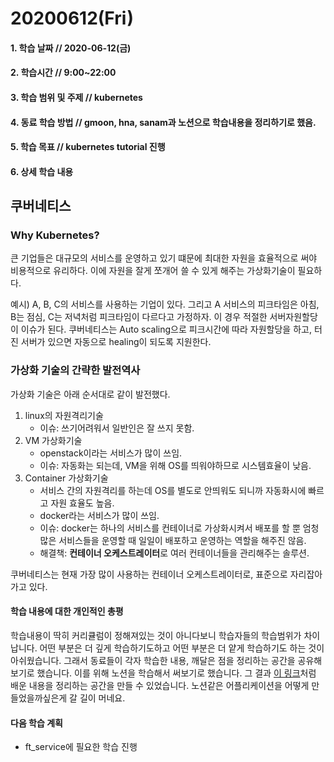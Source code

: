 # 20200612\(Fri\)

#### 1. 학습 날짜 // 2020-06-12\(금\)

#### 2. 학습시간 // 9:00~22:00

#### 3. 학습 범위 및 주제 // kubernetes

#### 4. 동료 학습 방법 // gmoon, hna, sanam과 노션으로 학습내용을 정리하기로 했음.

#### 5. 학습 목표 // kubernetes tutorial 진행

#### 6. 상세 학습 내용

## 쿠버네티스

### Why Kubernetes?

큰 기업들은 대규모의 서비스를 운영하고 있기 떄문에 최대한 자원을 효율적으로 써야 비용적으로 유리하다. 이에 자원을 잘게 쪼개어 쓸 수 있게 해주는 가상화기술이 필요하다.

예시\) A, B, C의 서비스를 사용하는 기업이 있다. 그리고 A 서비스의 피크타임은 아침, B는 점심, C는 저녁처럼 피크타임이 다르다고 가정하자. 이 경우 적절한 서버자원할당이 이슈가 된다. 쿠버네티스는 Auto scaling으로 피크시간에 따라 자원할당을 하고, 터진 서버가 있으면 자동으로 healing이 되도록 지원한다.

### 가상화 기술의 간략한 발전역사

가상화 기술은 아래 순서대로 같이 발전했다.

1. linux의 자원격리기술
   * 이슈: 쓰기어려워서 일반인은 잘 쓰지 못함.
2. VM 가상화기술
   * openstack이라는 서비스가 많이 쓰임.
   * 이슈: 자동화는 되는데, VM을 위해 OS를 띄워야하므로 시스템효율이 낮음.
3. Container 가상화기술
   * 서비스 간의 자원격리를 하는데 OS를 별도로 안띄워도 되니까 자동화시에 빠르고 자원 효율도 높음.
   * docker라는 서비스가 많이 쓰임.
   * 이슈: docker는 하나의 서비스를 컨테이너로 가상화시켜서 배포를 할 뿐 엄청 많은 서비스들을 운영할 때 일일이 배포하고 운영하는 역할을 해주진 않음.
   * 해결책: **컨테이너 오케스트레이터**로 여러 컨테이너들을 관리해주는 솔루션.

쿠버네티스는 현재 가장 많이 사용하는 컨테이너 오케스트레이터로, 표준으로 자리잡아가고 있다.

#### 학습 내용에 대한 개인적인 총평

학습내용이 딱히 커리큘럼이 정해져있는 것이 아니다보니 학습자들의 학습범위가 차이납니다. 어떤 부분은 더 깊게 학습하기도하고 어떤 부분은 더 얕게 학습하기도 하는 것이 아쉬웠습니다. 그래서 동료들이 각자 학습한 내용, 깨달은 점을 정리하는 공간을 공유해보기로 했습니다. 이를 위해 노션을 학습해서 써보기로 했습니다. 그 결과 [이 링크](https://www.notion.so/Index-bc9b978e0eda47279f3bc3273817bff8)처럼 배운 내용을 정리하는 공간을 만들 수 있었습니다. 노션같은 어플리케이션을 어떻게 만들었을까싶은게 갈 길이 머네요.

#### 다음 학습 계획

* ft\_service에 필요한 학습 진행

